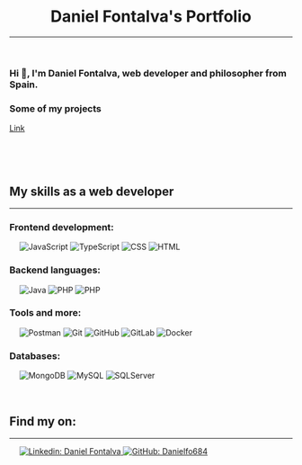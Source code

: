 
<h1 align="center">Daniel Fontalva's Portfolio</h1>

-------------------
&emsp;
<h3 align="left">Hi 👋, I'm Daniel Fontalva, web developer and philosopher from Spain.</h3>

<h3>Some of my projects</h3>
<a href="https://DanielFontalva.github.io">Link</a>

&emsp;



&emsp;

## My skills as a web developer
-------------------
### Frontend development:
&emsp;
![JavaScript](https://img.shields.io/badge/-JavaScript-000?&logo=JavaScript)
![TypeScript](https://img.shields.io/badge/-TypeScript-000?&logo=TypeScript&logoColor=007ACC)
![CSS](https://img.shields.io/badge/-CSS-000?&logo=CSS3)
![HTML](https://img.shields.io/badge/-HTML-000?&logo=HTML5)

### Backend languages:
&emsp;
![Java](https://img.shields.io/badge/-Java-000?&logo=Java)
![PHP](https://img.shields.io/badge/-PHP-000?&logo=PHP)
![PHP](https://img.shields.io/badge/Laravel-2e2e2e?logo=laravel)


### Tools and more:
&emsp;
![Postman](https://img.shields.io/badge/-Postman-000?&logo=Postman)
![Git](https://img.shields.io/badge/-Git-000?&logo=Git)
![GitHub](https://img.shields.io/badge/-GitHub-000?&logo=GitHub)
![GitLab](https://img.shields.io/badge/-GitLab-000?&logo=GitLab)
![Docker](https://img.shields.io/badge/-Docker-000?&logo=Docker)


### Databases:
&emsp;
![MongoDB](https://img.shields.io/badge/-MongoDB-000?&logo=MongoDB)
![MySQL](https://img.shields.io/badge/-MySQL-000?&logo=MySQL)
![SQLServer]((https://img.shields.io/badge/Microsoft-SQL-Server-CC2927))

&emsp;

## Find my on:
-------------------

&emsp;
<a href="https://www.linkedin.com/in/danielfontalva/">
    ![Linkedin: Daniel Fontalva](https://img.shields.io/badge/-dani-blue?style=flat-square&logo=Linkedin&logoColor=white)
</a>
<a href="https://github.com/Danielfo684">
    ![GitHub: Danielfo684](https://img.shields.io/github/followers/antonio?label=follow)
</a>


